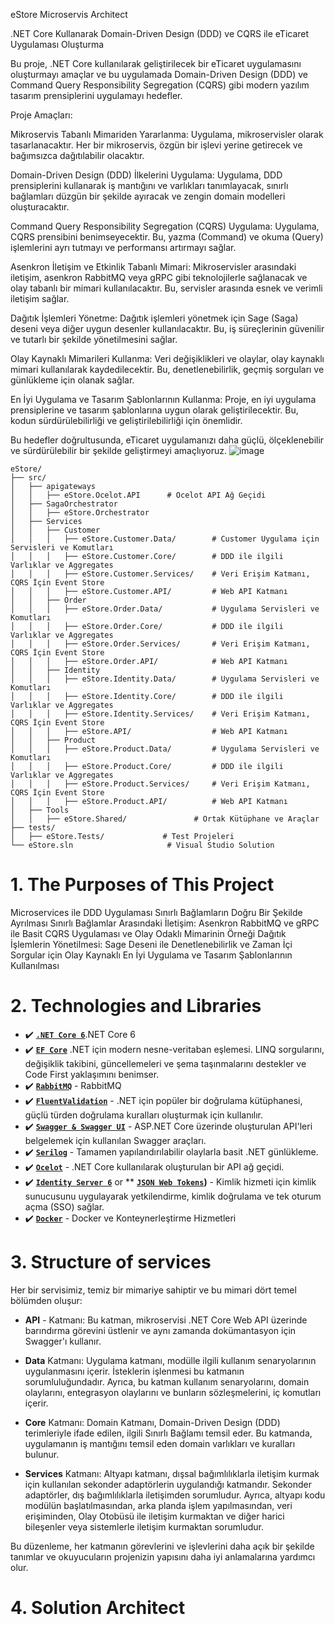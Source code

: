 eStore Microservis Architect

.NET Core Kullanarak Domain-Driven Design (DDD) ve CQRS ile eTicaret Uygulaması Oluşturma

Bu proje, .NET Core kullanılarak geliştirilecek bir eTicaret uygulamasını oluşturmayı amaçlar ve bu uygulamada Domain-Driven Design (DDD) ve Command Query Responsibility Segregation (CQRS) gibi modern yazılım tasarım prensiplerini uygulamayı hedefler.

Proje Amaçları:

Mikroservis Tabanlı Mimariden Yararlanma: Uygulama, mikroservisler olarak tasarlanacaktır. Her bir mikroservis, özgün bir işlevi yerine getirecek ve bağımsızca dağıtılabilir olacaktır.

Domain-Driven Design (DDD) İlkelerini Uygulama: Uygulama, DDD prensiplerini kullanarak iş mantığını ve varlıkları tanımlayacak, sınırlı bağlamları düzgün bir şekilde ayıracak ve zengin domain modelleri oluşturacaktır.

Command Query Responsibility Segregation (CQRS) Uygulama: Uygulama, CQRS prensibini benimseyecektir. Bu, yazma (Command) ve okuma (Query) işlemlerini ayrı tutmayı ve performansı artırmayı sağlar.

Asenkron İletişim ve Etkinlik Tabanlı Mimari: Mikroservisler arasındaki iletişim, asenkron RabbitMQ veya gRPC gibi teknolojilerle sağlanacak ve olay tabanlı bir mimari kullanılacaktır. Bu, servisler arasında esnek ve verimli iletişim sağlar.

Dağıtık İşlemleri Yönetme: Dağıtık işlemleri yönetmek için Sage (Saga) deseni veya diğer uygun desenler kullanılacaktır. Bu, iş süreçlerinin güvenilir ve tutarlı bir şekilde yönetilmesini sağlar.

Olay Kaynaklı Mimarileri Kullanma: Veri değişiklikleri ve olaylar, olay kaynaklı mimari kullanılarak kaydedilecektir. Bu, denetlenebilirlik, geçmiş sorguları ve günlükleme için olanak sağlar.

En İyi Uygulama ve Tasarım Şablonlarının Kullanma: Proje, en iyi uygulama prensiplerine ve tasarım şablonlarına uygun olarak geliştirilecektir. Bu, kodun sürdürülebilirliği ve geliştirilebilirliği için önemlidir.

Bu hedefler doğrultusunda, eTicaret uygulamanızı daha güçlü, ölçeklenebilir ve sürdürülebilir bir şekilde geliştirmeyi amaçlıyoruz.
![image](https://github.com/dikmenonur/eStore/assets/3075597/f5a1ca1a-1923-42b2-a2cf-d4b148db8381)

```
eStore/
├── src/
│   ├── apigateways
│   │   ├── eStore.Ocelot.API      # Ocelot API Ağ Geçidi
│   ├── SagaOrchestrator
│   │   ├── eStore.Orchestrator
│   ├── Services
│   │   ├── Customer
│   │   │   ├── eStore.Customer.Data/        # Customer Uygulama için Servisleri ve Komutları
│   │   │   ├── eStore.Customer.Core/        # DDD ile ilgili Varlıklar ve Aggregates
│   │   │   ├── eStore.Customer.Services/    # Veri Erişim Katmanı, CQRS İçin Event Store
│   │   │   ├── eStore.Customer.API/         # Web API Katmanı
│   │   ├── Order
│   │   │   ├── eStore.Order.Data/           # Uygulama Servisleri ve Komutları
│   │   │   ├── eStore.Order.Core/           # DDD ile ilgili Varlıklar ve Aggregates
│   │   │   ├── eStore.Order.Services/       # Veri Erişim Katmanı, CQRS İçin Event Store
│   │   │   ├── eStore.Order.API/            # Web API Katmanı
│   │   ├── Identity
│   │   │   ├── eStore.Identity.Data/        # Uygulama Servisleri ve Komutları
│   │   │   ├── eStore.Identity.Core/        # DDD ile ilgili Varlıklar ve Aggregates
│   │   │   ├── eStore.Identity.Services/    # Veri Erişim Katmanı, CQRS İçin Event Store
│   │   │   ├── eStore.API/                  # Web API Katmanı
│   │   ├── Product
│   │   │   ├── eStore.Product.Data/         # Uygulama Servisleri ve Komutları
│   │   │   ├── eStore.Product.Core/         # DDD ile ilgili Varlıklar ve Aggregates
│   │   │   ├── eStore.Product.Services/     # Veri Erişim Katmanı, CQRS İçin Event Store
│   │   │   ├── eStore.Product.API/          # Web API Katmanı
│   ├── Tools
│   │   ├── eStore.Shared/               # Ortak Kütüphane ve Araçlar
├── tests/
│   ├── eStore.Tests/             # Test Projeleri
└── eStore.sln                     # Visual Studio Solution
```

# 1. The Purposes of This Project
Microservices ile DDD Uygulaması
Sınırlı Bağlamların Doğru Bir Şekilde Ayrılması
Sınırlı Bağlamlar Arasındaki İletişim: Asenkron RabbitMQ ve gRPC ile
Basit CQRS Uygulaması ve Olay Odaklı Mimarinin Örneği
Dağıtık İşlemlerin Yönetilmesi: Sage Deseni ile
Denetlenebilirlik ve Zaman İçi Sorgular için Olay Kaynaklı
En İyi Uygulama ve Tasarım Şablonlarının Kullanılması

# 2. Technologies and Libraries
- ✔️ **[`.NET Core 6`](https://dotnet.microsoft.com/download)**.NET Core 6
- ✔️ **[`EF Core`](https://github.com/dotnet/efcore)** .NET için modern nesne-veritaban eşlemesi. LINQ sorgularını, değişiklik takibini, güncellemeleri ve şema taşınmalarını destekler ve Code First yaklaşımını benimser.
- ✔️ **[`RabbitMQ`](https://masstransit.io/)** - RabbitMQ
- ✔️ **[`FluentValidation`](https://github.com/FluentValidation/FluentValidation)** - .NET için popüler bir doğrulama kütüphanesi, güçlü türden doğrulama kuralları oluşturmak için kullanılır.
- ✔️ **[`Swagger & Swagger UI`](https://github.com/domaindrivendev/Swashbuckle.AspNetCore)** - ASP.NET Core üzerinde oluşturulan API'leri belgelemek için kullanılan Swagger araçları.
- ✔️ **[`Serilog`](https://github.com/serilog/serilog)** - Tamamen yapılandırılabilir olaylarla basit .NET günlükleme.
- ✔️ **[`Ocelot`](https://github.com/ThreeMammals/Ocelot)**  - .NET Core kullanılarak oluşturulan bir API ağ geçidi.
- ✔️ **[`Identity Server 6`](https://duendesoftware.com/products/identityserver)** or **  **[`JSON Web Tokens`]([https://jwt.io/))** - Kimlik hizmeti için kimlik sunucusunu uygulayarak yetkilendirme, kimlik doğrulama ve tek oturum açma (SSO) sağlar.
- ✔️ **[`Docker`](https://www.docker.com)**  - Docker ve Konteynerleştirme Hizmetleri


# 3. Structure of services
Her bir servisimiz, temiz bir mimariye sahiptir ve bu mimari dört temel bölümden oluşur:

- **API** - Katmanı: Bu katman, mikroservisi .NET Core Web API üzerinde barındırma görevini üstlenir ve aynı zamanda dokümantasyon için Swagger'ı kullanır.

- **Data** Katmanı: Uygulama katmanı, modülle ilgili kullanım senaryolarının uygulanmasını içerir. İsteklerin işlenmesi bu katmanın sorumluluğundadır. Ayrıca, bu katman kullanım senaryolarını, domain olaylarını, entegrasyon olaylarını ve bunların sözleşmelerini, iç komutları içerir.

- **Core** Katmanı: Domain Katmanı, Domain-Driven Design (DDD) terimleriyle ifade edilen, ilgili Sınırlı Bağlamı temsil eder. Bu katmanda, uygulamanın iş mantığını temsil eden domain varlıkları ve kuralları bulunur.

- **Services** Katmanı: Altyapı katmanı, dışsal bağımlılıklarla iletişim kurmak için kullanılan sekonder adaptörlerin uygulandığı katmandır. Sekonder adaptörler, dış bağımlılıklarla iletişimden sorumludur. Ayrıca, altyapı kodu modülün başlatılmasından, arka planda işlem yapılmasından, veri erişiminden, Olay Otobüsü ile iletişim kurmaktan ve diğer harici bileşenler veya sistemlerle iletişim kurmaktan sorumludur.

Bu düzenleme, her katmanın görevlerini ve işlevlerini daha açık bir şekilde tanımlar ve okuyucuların projenizin yapısını daha iyi anlamalarına yardımcı olur.

# 4. Solution Architect
